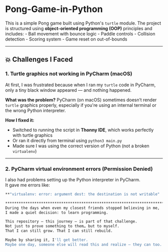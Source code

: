 # Pong-Game-in-Python
This is a simple Pong game built using Python's `turtle` module.   The project is structured using **object-oriented programming (OOP)** principles and includes:  - Ball movement with bounce logic - Paddle controls - Collision detection - Scoring system - Game reset on out-of-bounds
************************************************************************************************************************************************************

## 💥 Challenges I Faced

### 1. Turtle graphics not working in PyCharm (macOS)
At first, I was frustrated because when I ran my `turtle` code in PyCharm,  
only a tiny black window appeared — and nothing happened.

**What was the problem?**
PyCharm (on macOS) sometimes doesn’t render `turtle` graphics properly, especially if you're using an internal terminal or the wrong Python interpreter.

**How I fixed it:**
- Switched to running the script in **Thonny IDE**, which works perfectly with turtle graphics
- Or ran it directly from terminal using `python3 main.py`
- Made sure I was using the correct version of Python (not a broken `virtualenv`)

---

### 2. PyCharm virtual environment errors (Permission Denied)
I also had problems setting up the Python interpreter in PyCharm.  
It gave me errors like:

```bash
**"virtualenv: error: argument dest: the destination is not writable"

************************************************************************************************************************************************************
During the days when even my closest friends stopped believing in me,  
I made a quiet decision: to learn programming.

This repository — this journey — is part of that challenge.  
Not just to prove something to them… but to myself.  
That I can still grow. That I can still rebuild.

Maybe by sharing it, I'll get better.  
Maybe one day, someone else will read this and realize — they can too.
